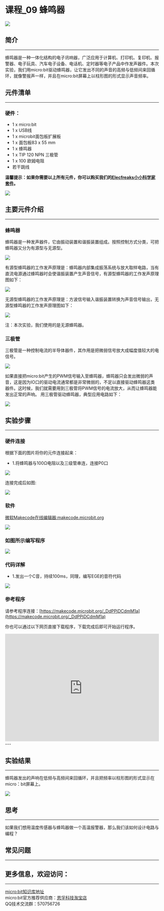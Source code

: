 # 课程_09 蜂鸣器

![](./images/nCSnCEt.jpg)  

## 简介
---
蜂鸣器是一种一体化结构的电子讯响器，广泛应用于计算机、打印机、复印机、报警器、电子玩具、汽车电子设备、电话机、定时器等电子产品中作发声器件。本次实验，我们用micro:bit驱动蜂鸣器，让它发出不同的声音的高频与低频间来回循环，就像警报声一样，并且在micro:bit屏幕上以柱形图的形式显示声音频率。

## 元件清单
---
### 硬件：
- 1 x micro:bit
- 1 x USB线
- 1 x microbit面包板扩展板
- 1 x 面包板83 x 55 mm
- 1 x 蜂鸣器
- 1 x TIP 120 NPN 三极管
- 1 x 100 欧姆电阻 
- 若干跳线

**温馨提示：如果你需要以上所有元件，你可以购买我们的[Elecfreaks小小科学家套件](https://item.taobao.com/item.htm?spm=a1z10.1-c-s.w4024-17803785896.2.18dc3f94XOgpWg&id=562837851877&scene=taobao_shop)。**

![](./images/W4tseua.jpg)

## 主要元件介绍
---
### 蜂鸣器  

蜂鸣器是一种发声器件，它由振动装置和谐振装置组成。按照控制方式分类，可把蜂鸣器又分为有源型与无源型。  

![](./images/KfDVHIk.jpg)
 
有源型蜂鸣器的工作发声原理是：蜂鸣器内部集成振荡系统与放大取样电路，当有直流电源通过蜂鸣器时会使谐振装置产生声音信号，有源型蜂鸣器的工作发声原理图如下：

![](./images/spNnKiB.jpg) 

无源型蜂鸣器的工作发声原理是：方波信号输入谐振装置转换为声音信号输出，无源型蜂鸣器的工作发声原理图如下：

![](./images/kNHyjjl.jpg)

注：本次实验，我们使用的是无源蜂鸣器。

### 三极管

三极管是一种控制电流的半导体器件，其作用是把微弱信号放大成幅度值较大的电信号。

![](./images/LEvAFS5.jpg)

如果直接把micro:bit产生的PWM信号输入至蜂鸣器，蜂鸣器只会发出微弱的声音，这是因为IO口的驱动电流通常都是非常微弱的，不足以直接驱动蜂鸣器这类器件。这时候，我们就需要用到三极管将PWM信号的电流放大，从而让蜂鸣器能发出正常的声响。
用三极管驱动蜂鸣器，典型应用电路如下：

![](./images/ZhQ3fhv.jpg)


## 实验步骤
---
### 硬件连接
根据下面的图片将你的元件连接起来：

- 1.将蜂鸣器与100Ω电阻以及三级管串连，连接P0口

![](./images/YTNuh7H.jpg)

连接完成后如图:

![](./images/iYiZM7O.jpg)

### 软件

[微软Makecode在线编辑器:makecode.microbit.org](https://makecode.microbit.org/)

![](./images/JHZUvh2.png)

### 如图所示编写程序

![](./images/6bZq6wz.png)

### 代码详解
- 1.发出一个C音，持续100ms，同理，编写EGE的音符代码

![](./images/PyomwJL.png)

### 参考程序
请参考程序连接：[https://makecode.microbit.org/_DdPPjDCdmM1a](https://makecode.microbit.org/_DdPPjDCdmM1a)

你也可以通过以下网页直接下载程序，下载完成后即可开始运行程序。

<div style="position:relative;height:0;padding-bottom:70%;overflow:hidden;"><iframe style="position:absolute;top:0;left:0;width:100%;height:100%;" src="https://makecode.microbit.org/#pub:_DdPPjDCdmM1a" frameborder="0" sandbox="allow-popups allow-forms allow-scripts allow-same-origin"></iframe></div>  
---

## 实验结果
---
蜂鸣器发出的声响在低频与高频间来回循环，并且把频率以柱形图的形式显示在micro：bit屏幕上。

![](./images/2AJXtVY.gif)


## 思考
---
如果我们想用温度传感器与蜂鸣器做一个高温报警器，那么我们该如何设计电路与编程？

## 常见问题
---

## 更多信息，欢迎访问：
---
[micro:bit知识库地址](https://www.elecfreaks.com/learn-cn/)    
micro:bit官方推荐供应商：[恩孚科技淘宝店](https://shop69086944.taobao.com/?spm=a230r.7195193.1997079397.2.RSthR0)  
QQ技术交流群：570756726   




